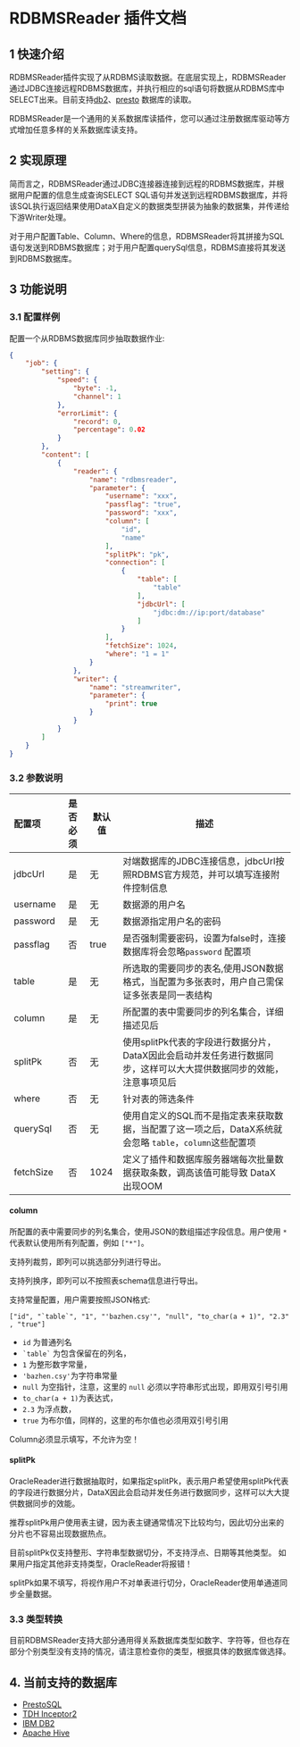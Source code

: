# RDBMSReader 插件文档

## 1 快速介绍

RDBMSReader插件实现了从RDBMS读取数据。在底层实现上，RDBMSReader通过JDBC连接远程RDBMS数据库，并执行相应的sql语句将数据从RDBMS库中SELECT出来。目前支持[db2](https://www.ibm.com/products/db2-database)、[presto](https://prestosql.io) 数据库的读取。

RDBMSReader是一个通用的关系数据库读插件，您可以通过注册数据库驱动等方式增加任意多样的关系数据库读支持。

## 2 实现原理

简而言之，RDBMSReader通过JDBC连接器连接到远程的RDBMS数据库，并根据用户配置的信息生成查询SELECT SQL语句并发送到远程RDBMS数据库，并将该SQL执行返回结果使用DataX自定义的数据类型拼装为抽象的数据集，并传递给下游Writer处理。

对于用户配置Table、Column、Where的信息，RDBMSReader将其拼接为SQL语句发送到RDBMS数据库；对于用户配置querySql信息，RDBMS直接将其发送到RDBMS数据库。

## 3 功能说明

### 3.1 配置样例

配置一个从RDBMS数据库同步抽取数据作业:

```json
{
    "job": {
        "setting": {
            "speed": {
                "byte": -1,
                "channel": 1
            },
            "errorLimit": {
                "record": 0,
                "percentage": 0.02
            }
        },
        "content": [
            {
                "reader": {
                    "name": "rdbmsreader",
                    "parameter": {
                        "username": "xxx",
                        "passflag": "true",
                        "password": "xxx",
                        "column": [
                            "id",
                            "name"
                        ],
                        "splitPk": "pk",
                        "connection": [
                            {
                                "table": [
                                    "table"
                                ],
                                "jdbcUrl": [
                                    "jdbc:dm://ip:port/database"
                                ]
                            }
                        ],
                        "fetchSize": 1024,
                        "where": "1 = 1"
                    }
                },
                "writer": {
                    "name": "streamwriter",
                    "parameter": {
                        "print": true
                    }
                }
            }
        ]
    }
}

```

### 3.2 参数说明

| 配置项          | 是否必须 | 默认值 |         描述   |
| :-------------- | :------: | ------ |------------- |
| jdbcUrl         |    是    | 无     | 对端数据库的JDBC连接信息，jdbcUrl按照RDBMS官方规范，并可以填写连接附件控制信息 |
| username        |    是    | 无     | 数据源的用户名 |
| password        |    是    | 无     | 数据源指定用户名的密码 |
| passflag        |    否    | true   | 是否强制需要密码，设置为false时，连接数据库将会忽略`password` 配置项 |
| table           |    是    | 无     | 所选取的需要同步的表名,使用JSON数据格式，当配置为多张表时，用户自己需保证多张表是同一表结构 |
| column          |    是    | 无     |  所配置的表中需要同步的列名集合，详细描述见后 |
| splitPk         |    否    | 无     | 使用splitPk代表的字段进行数据分片，DataX因此会启动并发任务进行数据同步，这样可以大大提供数据同步的效能，注意事项见后|
| where           |    否    | 无     | 针对表的筛选条件 |
| querySql        |    否    | 无     | 使用自定义的SQL而不是指定表来获取数据，当配置了这一项之后，DataX系统就会忽略 `table`，`column`这些配置项 |
| fetchSize       |    否    | 1024   |  定义了插件和数据库服务器端每次批量数据获取条数，调高该值可能导致 DataX 出现OOM |

#### column

所配置的表中需要同步的列名集合，使用JSON的数组描述字段信息。用户使用 `*` 代表默认使用所有列配置，例如 `["*"]`。  
  
支持列裁剪，即列可以挑选部分列进行导出。

支持列换序，即列可以不按照表schema信息进行导出。

支持常量配置，用户需要按照JSON格式:

``["id", "`table`", "1", "'bazhen.csy'", "null", "to_char(a + 1)", "2.3" , "true"]``

- `id` 为普通列名
- `` `table` `` 为包含保留在的列名，
- `1` 为整形数字常量，
- `'bazhen.csy'`为字符串常量
- `null` 为空指针，注意，这里的 `null` 必须以字符串形式出现，即用双引号引用
- `to_char(a + 1)`为表达式，
- `2.3` 为浮点数，
- `true` 为布尔值，同样的，这里的布尔值也必须用双引号引用

Column必须显示填写，不允许为空！

#### splitPk

OracleReader进行数据抽取时，如果指定splitPk，表示用户希望使用splitPk代表的字段进行数据分片，DataX因此会启动并发任务进行数据同步，这样可以大大提供数据同步的效能。

推荐splitPk用户使用表主键，因为表主键通常情况下比较均匀，因此切分出来的分片也不容易出现数据热点。

目前splitPk仅支持整形、字符串型数据切分，不支持浮点、日期等其他类型。
如果用户指定其他非支持类型，OracleReader将报错！

splitPk如果不填写，将视作用户不对单表进行切分，OracleReader使用单通道同步全量数据。

### 3.3 类型转换

目前RDBMSReader支持大部分通用得关系数据库类型如数字、字符等，但也存在部分个别类型没有支持的情况，请注意检查你的类型，根据具体的数据库做选择。


## 4. 当前支持的数据库

- [PrestoSQL](https://prestosql.io)
- [TDH Inceptor2](http://transwarp.io/transwarp/)
- [IBM DB2](https://www.ibm.com/analytics/db2)
- [Apache Hive](https://hive.apache.org)